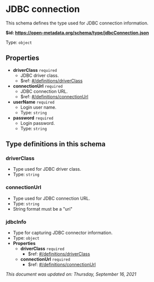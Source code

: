 # JDBC connection

This schema defines the type used for JDBC connection information.

**$id: https://open-metadata.org/schema/type/jdbcConnection.json**

Type: `object`

## Properties
 - **driverClass** `required`
   - JDBC driver class.
   - $ref: [#/definitions/driverClass](#driverclass)
 - **connectionUrl** `required`
   - JDBC connection URL.
   - $ref: [#/definitions/connectionUrl](#connectionurl)
 - **userName** `required`
   - Login user name.
   - Type: `string`
 - **password** `required`
   - Login password.
   - Type: `string`


## Type definitions in this schema
### driverClass

 - Type used for JDBC driver class.
 - Type: `string`


### connectionUrl

 - Type used for JDBC connection URL.
 - Type: `string`
 - String format must be a "uri"


### jdbcInfo

 - Type for capturing JDBC connector information.
 - Type: `object`
 - **Properties**
   - **driverClass** `required`
     - $ref: [#/definitions/driverClass](#driverclass)
   - **connectionUrl** `required`
     - $ref: [#/definitions/connectionUrl](#connectionurl)



_This document was updated on: Thursday, September 16, 2021_